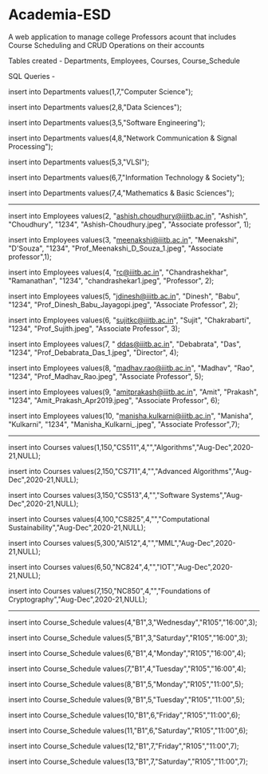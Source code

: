 # Academia-ESD
A web application to manage college Professors acount that includes Course Scheduling and CRUD Operations on their accounts

Tables created - Departments, Employees, Courses, Course_Schedule

SQL Queries -

insert into Departments values(1,7,"Computer Science");

insert into Departments values(2,8,"Data Sciences");

insert into Departments values(3,5,"Software Engineering");

insert into Departments values(4,8,"Network Communication & Signal Processing");

insert into Departments values(5,3,"VLSI");

insert into Departments values(6,7,"Information Technology & Society");

insert into Departments values(7,4,"Mathematics & Basic Sciences");

-----------------------------------------------------------------------------------------------------------------------------------------------------

insert into Employees values(2, "ashish.choudhury@iiitb.ac.in", "Ashish", "Choudhury", "1234", "Ashish-Choudhury.jpeg", "Associate professor", 1);

insert into Employees values(3, "meenakshi@iiitb.ac.in", "Meenakshi", "D'Souza", "1234", "Prof_Meenakshi_D_Souza_1.jpeg", "Associate professor",1);

insert into Employees values(4, "rc@iiitb.ac.in", "Chandrashekhar", "Ramanathan", "1234", "chandrashekar1.jpeg", "Professor", 2);

insert into Employees values(5, "jdinesh@iiitb.ac.in", "Dinesh", "Babu", "1234", "Prof_Dinesh_Babu_Jayagopi.jpeg", "Associate Professor", 2);

insert into Employees values(6, "sujitkc@iiitb.ac.in", "Sujit", "Chakrabarti", "1234", "Prof_Sujith.jpeg", "Associate Professor", 3);

insert into Employees values(7, " ddas@iiitb.ac.in", "Debabrata", "Das", "1234", "Prof_Debabrata_Das_1.jpeg", "Director", 4);

insert into Employees values(8, "madhav.rao@iiitb.ac.in", "Madhav", "Rao", "1234", "Prof_Madhav_Rao.jpeg", "Associate Professor", 5);

insert into Employees values(9, "amitprakash@iiitb.ac.in", "Amit", "Prakash", "1234", "Amit_Prakash_Apr2019.jpeg", "Associate Professor", 6);

insert into Employees values(10, "manisha.kulkarni@iiitb.ac.in", "Manisha", "Kulkarni", "1234", "Manisha_Kulkarni_.jpeg", "Associate Professor",7);

-------------------------------------------------------------------------------------------------------------------------------------------------------

insert into Courses values(1,150,"CS511",4,"","Algorithms","Aug-Dec",2020-21,NULL);

insert into Courses values(2,150,"CS711",4,"","Advanced Algorithms","Aug-Dec",2020-21,NULL);

insert into Courses values(3,150,"CS513",4,"","Software Systems","Aug-Dec",2020-21,NULL);

insert into Courses values(4,100,"CS825",4,"","Computational Sustainability","Aug-Dec",2020-21,NULL);

insert into Courses values(5,300,"AI512",4,"","MML","Aug-Dec",2020-21,NULL);

insert into Courses values(6,50,"NC824",4,"","IOT","Aug-Dec",2020-21,NULL);

insert into Courses values(7,150,"NC850",4,"","Foundations of Cryptography","Aug-Dec",2020-21,NULL);

------------------------------------------------------------------------------------------------------------------------------------------------------

insert into Course_Schedule values(4,"B1",3,"Wednesday","R105","16:00",3);

insert into Course_Schedule values(5,"B1",3,"Saturday","R105","16:00",3);

insert into Course_Schedule values(6,"B1",4,"Monday","R105","16:00",4);

insert into Course_Schedule values(7,"B1",4,"Tuesday","R105","16:00",4);

insert into Course_Schedule values(8,"B1",5,"Monday","R105","11:00",5);

insert into Course_Schedule values(9,"B1",5,"Tuesday","R105","11:00",5);

insert into Course_Schedule values(10,"B1",6,"Friday","R105","11:00",6);

insert into Course_Schedule values(11,"B1",6,"Saturday","R105","11:00",6);

insert into Course_Schedule values(12,"B1",7,"Friday","R105","11:00",7);

insert into Course_Schedule values(13,"B1",7,"Saturday","R105","11:00",7);



